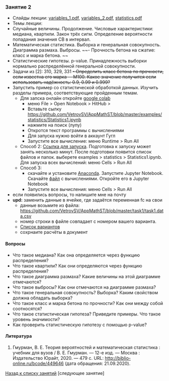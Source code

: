 ### Занятие 2
- Слайды лекции: [variables_1.pdf](https://github.com/VetrovSV/AppMathST/blob/master/variables_1.pdf?raw=true), [variables_2.pdf](https://github.com/VetrovSV/AppMathST/blob/master/variables_2.pdf?raw=true), [statistics.pdf](https://github.com/VetrovSV/AppMathST/blob/master/statistics.pdf?raw=true)
- Темы лекции: 
- Случайные величины. Продолжение. Числовые характеристики: медиана, квартили. Закон трёх сигм. Определение вероятности попадания значения СВ в интервал.
- Математическая статистика. Выборка и генеральная совокупность. Диаграмма размаха. Выбросы.
~~- Прочность бетона на сжатие: класс и марка бетона. ~~
- Статистические гипотезы. p-value. Принадлежность выборки нормально распределённой генеральной совокупности.
- Задачи из [2]: 310,  329, 331 
~~- Определить класс бетона по прочности, если известна его марка -- М100. Какое значение получится если использовать надёжность: 0.9, 0.99 и 0.999?~~
- Запустить пример со статистической обработкой данных. Изучить разделы примера, соответствующие пройденным темам.
  - Для запска онлайн откройте [google colab](https://colab.research.google.com/notebooks/intro.ipynb)
    - меню File > Open Notebook > HitHub > 
    - Вставьте сылку https://github.com/VetrovSV/AppMathST/blob/master/examples/statistics/Statistics1.ipynb
    - нажмите на поиск (лупу)
    - Откротся текст программы с вычислениями
    - Для запуска нужно войти в аккаунт Гугл
    - Запустите все вычисление: меню Runtime > Run All
  - Способ 2: [Ссылка для запуска](https://mybinder.org/v2/gh/VetrovSV/AppMathST/master). Подготовка к запуску может занять несколько минут. После подготовки появится список файлов и папок. выберете examples > statistics > Statistics1.ipynb. Для запуска всех вычислений: меню Cells  > Run All
  - Способ 3: 
    - скачайте и установитe [Anaconda](https://www.anaconda.com/products/individual). Запустите Jupyter Notebook. Скачайте [файл](https://raw.githubusercontent.com/VetrovSV/AppMathST/master/examples/statistics/Statistics1.ipynb) с вычислениями. Откройте его в Jupyter Notebook
    - Запустите все вычисления: меню Cells  > Run All
- если появились вопросы, то напишите мне на почту
- **upd:** заменить данные в ячейке, где задаётся переменная fc на свои
  - данные возьмите из файла: https://github.com/VetrovSV/AppMathST/blob/master/task1/task1.data.csv
  - номер строки в файле совпадает с номером вашего варианта.
  - [Список вариантов](https://github.com/VetrovSV/AppMathST/blob/master/dist/students.md)
  - сохрнаите расчёты в документ

#### Вопросы
- Что такое медиана? Как она определяется через функцию распределения?
- Что такое квартили? Как они определяются через функцию распределения?
- Что такое диаграмма размаха? Какие величины на этой диаграмме отмечаются?
- Что такое выбросы? Как они отмечаются на диаграмме размаха?
- Что такое генеральная совокупность? Выборка? Каким свойством должна обладать выборка?
- Что такое класс и марка бетона по прочности? Как они между собой соотносятся?
- Что такое статистическая гипотеза? Приведите примеры. Что такое  уровень значимости?
- Как проверить статистическую гипотезу с помощью p-value?

#### Литература
1. Гмурман, В. Е.  Теория вероятностей и математическая статистика : учебник для вузов / В. Е. Гмурман. — 12-е изд. — Москва :
Издательство Юрайт, 2020. — 479 с. URL: http://biblio-online.ru/bcode/449646 (дата обращения: 21.09.2020).



[Назад к списку занятий](https://github.com/VetrovSV/AppMathST/blob/master/README.md)
[следующее занятие]
